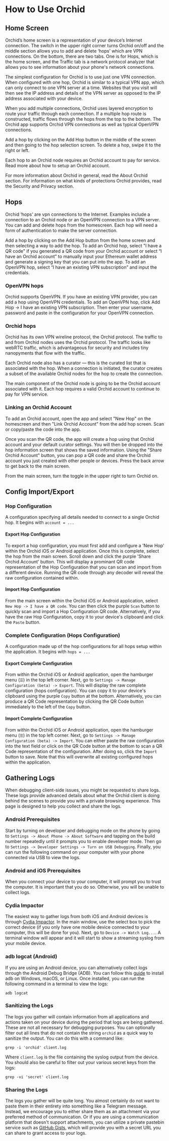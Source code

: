 # How to Use Orchid

## Home Screen

Orchid’s home screen is a representation of your device’s Internet connection. The switch in the upper right corner turns Orchid on/off and the middle section allows you to add and delete ‘hops’ which are VPN connections. On the bottom, there are two tabs. One is for Hops, which is the home screen, and the Traffic tab is a network protocol analyzer that allows you to see information about your phone's network connections.

The simplest configuration for Orchid is to use just one VPN connection. When configured with one hop, Orchid is similar to a typical VPN app, which can only connect to one VPN server at a time. Websites that you visit will then see the IP address and details of the VPN server as opposed to the IP address associated with your device.

When you add multiple connections, Orchid uses layered encryption to route your traffic through each connection. If a multiple hop route is constructed, traffic flows through the hops from the top to the bottom. The Orchid app supports Orchid VPN connections as well as typical OpenVPN connections.

Add a hop by clicking on the Add Hop button in the middle of the screen and then going to the hop selection screen. To delete a hop, swipe it to the right or left.

Each hop to an Orchid node requires an Orchid account to pay for service. Read more about how to setup an Orchid account.

For more information about Orchid in general, read the About Orchid section. For information on what kinds of protections Orchid provides, read the Security and Privacy section.

## Hops

Orchid ‘hops’ are vpn connections to the Internet. Examples include a connection to an Orchid node or an OpenVPN connection to a VPN server. You can add and delete hops from the homescreen. Each hop will need a form of authentication to make the server connection.

Add a hop by clicking on the Add Hop button from the home screen and then selecting a way to add the hop. To add an Orchid hop, select "I have a QR code" if you generated a QR code from your Orchid account or select “I have an Orchid account” to manually input your Ethereum wallet address and generate a signing key that you can put into the app. To add an OpenVPN hop, select “I have an existing VPN subscription” and input the credentials.

### OpenVPN hops

Orchid supports OpenVPN. If you have an existing VPN provider, you can add a hop using OpenVPN credentials. To add an OpenVPN hop, click Add Hop -> I have an existing VPN subscription. Then enter your username, password and paste in the configuration for your OpenVPN connection.

### Orchid hops

Orchid has its own VPN wireline protocol, the Orchid protocol. The traffic to and from Orchid nodes uses the Orchid protocol. The traffic looks like webRTC traffic, which is advantageous for security and includes tiny nanopyments that flow with the traffic.

Each Orchid node also has a curator — this is the curated list that is associated with the hop. When a connection is initiated, the curator creates a subset of the available Orchid nodes for the hop to create the connection.

The main component of the Orchid node is going to be the Orchid account associated with it. Each hop requires a valid Orchid account to continue to pay for VPN service.

### Linking  an Orchid Account

To add an Orchid account, open the app and select "New Hop" on the homescreen and then "Link Orchid Account" from the add hop screen. Scan or copy/paste the code into the app.

Once you scan the QR code, the app will create a hop using that Orchid account and your default curator settings. You will then be dropped into the hop information screen that shows the saved information. Using the "Share Orchid Account" button, you can pop a QR code and share the Orchid account you just created with other people or devices. Press the back arrow to get back to the main screen.

From the main screen, turn the toggle in the upper right to turn Orchid on.

## Config Import/Export

### Hop Configuration
A configuration specifying all details needed to connect to a single Orchid hop. It begins with `account = ...`

#### Export Hop Configuration
To export a hop configuration, you must first add and configure a 'New Hop' within the Orchid iOS or Android application. Once this is complete, select the hop from the main screen. Scroll down and click the purple 'Share Orchid Account' button. This will display a prominant QR code representation of the Hop Configuration that you can scan and import from a different device. Running the QR code through any decoder will reveal the raw configuration contained within.

#### Import Hop Configuration
From the main screen within the Orchid iOS or Android application, select `New Hop -> I have a QR code`. You can then click the purple `Scan` button to quickly scan and import a Hop Configuration QR code. Alternatively, if you have the raw Hop Configuration, copy it to your device's clipboard and click the `Paste` button.


### Complete Configuration (Hops Configuration)
A configuration made up of the hop configurations for all hops setup within the application.  It begins with `hops = ...`

#### Export Complete Configuration
From within the Orchid iOS or Android application, open the hamburger menu (`☰`) in the top left corner. Next, go to `Settings -> Manage Configuration (beta) -> Export`. This will display the raw complete configuration (hops configuration). You can copy it to your device's clipboard using the purple `Copy` button at the bottom. Alternatively, you can produce a QR Code representation by clicking the QR Code button immediately to the left of the `Copy` button.

#### Import Complete Configuration
From within the Orchid iOS or Android application, open the hamburger menu (`☰`) in the top left corner. Next, go to `Settings -> Manage Configuration (beta) -> Import`. You can either paste the raw configuration into the text field or click on the QR Code button at the bottom to scan a QR Code representation of the configuration. After doing so, click the `Import` button to save. Note that this will overwrite all existing configured hops within the application.

## Gathering Logs

When debugging client-side issues, you might be requested to share logs. These logs provide advanced details about what the Orchid client is doing behind the scenes to provide you with a private browsing experience. This page is designed to help you collect and share the logs.

### Android Prerequisites
Start by turning on developer and debugging mode on the phone by going to `Settings -> About Phone -> About Software` and tapping on the build number repeatedly until it prompts you to enable developer mode. Then go to `Settings -> Developer Settings -> Turn on USB Debugging`. Finally, you can run the following command on your computer with your phone connected via USB to view the logs.

### Android and iOS Prerequisites
When you connect your device to your computer, it will prompt you to trust the computer. It is important that you do so. Otherwise, you will be unable to collect logs.

### Cydia Impactor
The easiest way to gather logs from both iOS and Android devices is through [Cydia Impactor](http://www.cydiaimpactor.com). In the main window, use the select box to pick the correct device (if you only have one mobile device connected to your computer, this will be done for you). Next, go to `Device -> Watch Log...`. A terminal window will appear and it will start to show a streaming syslog from your mobile device.

### adb logcat (Android)
If you are using an Android device, you can alternatively collect logs through the Android Debug Bridge (ADB). You can follow this [guide](https://www.xda-developers.com/install-adb-windows-macos-linux/) to install adb on Windows, macOS, or Linux. Once installed, you can run the following command in a terminal to view the logs:

```shell
adb logcat
```

### Sanitizing the Logs
The logs you gather will contain information from all applications and actions taken on your device during the period that logs are being gathered. These are not all necessary for debugging purposes. You can optionally filter out all lines that do not contain the string `orchid` as a quick way to sanitize the output. You can do this with a command like:

```shell
grep -i 'orchid' client.log
```

Where  `client.log` is the file containing the syslog output from the device. You should also be careful to filter out your various secret keys from the logs:

```shell
grep -vi 'secret' client.log
```

### Sharing the Logs
The logs you gather will be quite long. You almost certainly do not want to paste them in their entirety into something like a Telegram message. Instead, we encourage you to either share them as an attachment via your preferred method of communication. Or if you are using a communication platform that doesn't support attachments, you can utilize a private pastebin service such as [GitHub Gists](https://gist.github.com), which will provide you with a secret URL you can share to grant access to your logs.
